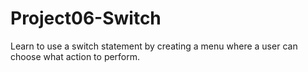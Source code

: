 # Project06-Switch
Learn to use a switch statement by creating a menu where a user can choose what action to perform.
